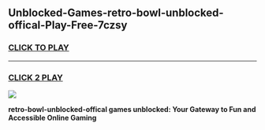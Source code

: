 
## Unblocked-Games-retro-bowl-unblocked-offical-Play-Free-7czsy
<h3>
<a href="https://premium76.site?title=retro-bowl-unblocked-offical&ref=18A1">CLICK TO PLAY</a></h3>
<hr>

<h3>
<a href="https://premium76.site?title=retro-bowl-unblocked-offical&ref=18A1">CLICK 2 PLAY</a>
  
</h3>

<a href="https://premium76.site?title=retro-bowl-unblocked-offical&ref=18A1"><img src="https://clearcache.store/games.png"></a>


**retro-bowl-unblocked-offical games unblocked: Your Gateway to Fun and Accessible Online Gaming**
